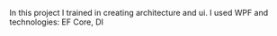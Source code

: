 In this project I trained in creating architecture and ui. I used WPF and technologies: EF Core, DI
